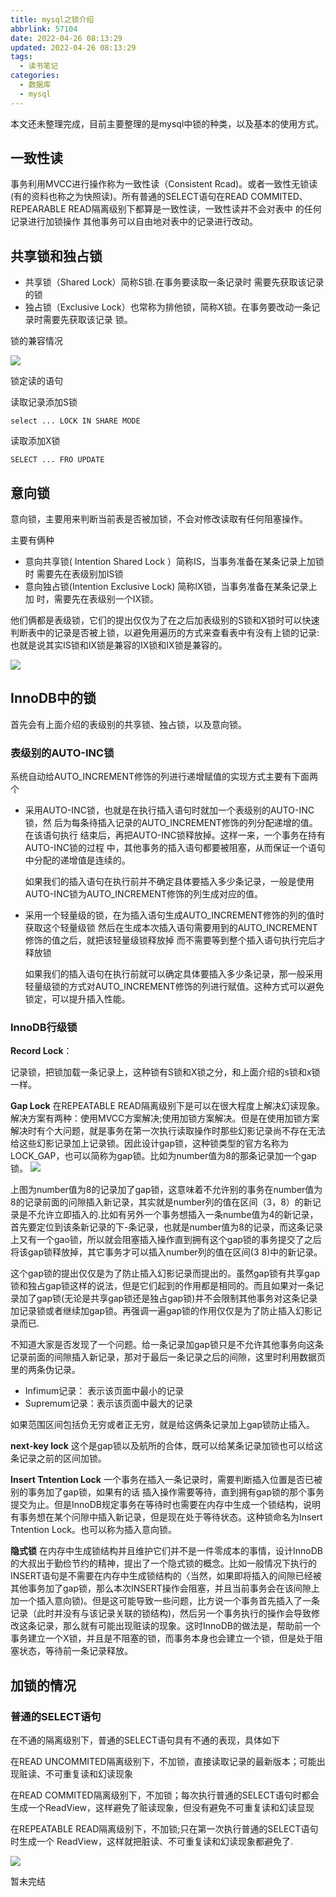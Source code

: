 ```yaml
---
title: mysql之锁介绍
abbrlink: 57104
date: 2022-04-26 08:13:29
updated: 2022-04-26 08:13:29
tags:
  - 读书笔记
categories:
  - 数据库
  - mysql
---
```


本文还未整理完成，目前主要整理的是mysql中锁的种类，以及基本的使用方式。

## 一致性读

事务利用MVCC进行操作称为一致性读（Consistent Rcad)。或者一致性无锁读(有的资料也称之为快照读)。所有普通的SELECT语句在READ COMMITED、
REPEARABLE READ隔离级别下都算是一致性读，一致性读并不会对表中 的任何记录进行加锁操作 其他事务可以自由地对表中的记录进行改动。

## 共享锁和独占锁

* 共享锁（Shared Lock）简称S锁.在事务要读取一条记录时 需要先获取该记录的锁
* 独占锁（Exclusive Lock）也常称为排他锁，简称X锁。在事务要改动一条记录时需要先获取该记录 锁。

锁的兼容情况

![](https://cdn.jsdelivr.net/gh/fengxiu/img/20220426172230.png)

锁定读的语句

读取记录添加S锁

```
select ... LOCK IN SHARE MODE
```

读取添加X锁

```
SELECT ... FRO UPDATE
```

## 意向锁

意向锁，主要用来判断当前表是否被加锁，不会对修改读取有任何阻塞操作。

主要有俩种
* 意向共享锁( Intention Shared Lock ）简称IS，当事务准备在某条记录上加锁时
需要先在表级别加IS锁
* 意向独占锁(Intention Exclusive Lock) 简称IX锁，当事务准备在某条记录上加
时，需要先在表级别一个IX锁。

他们俩都是表级锁，它们的提出仅仅为了在之后加表级别的S锁和X锁时可以快速判断表中的记录是否被上锁，以避免用遍历的方式来查看表中有没有上锁的记录:也就是说其实IS锁和IX锁是兼容的IX锁和IX锁是兼容的。

![](https://cdn.jsdelivr.net/gh/fengxiu/img/20220426172737.png)

## InnoDB中的锁

首先会有上面介绍的表级别的共享锁、独占锁，以及意向锁。

### 表级别的AUTO-INC锁

系统自动给AUTO_INCREMENT修饰的列进行递增赋值的实现方式主要有下面两个

* 采用AUTO-INC锁，也就是在执行插入语句时就加一个表级别的AUTO-INC锁，然
后为每条待插入记录的AUTO_INCREMENT修饰的列分配递增的值。在该语句执行
结束后，再把AUTO-INC锁释放掉。这样一来，一个事务在持有AUTO-INC锁的过程
中，其他事务的插入语句都要被阻塞，从而保证一个语句中分配的递增值是连续的。

	如果我们的插入语句在执行前并不确定县体要插入多少条记录，一般是使用AUTO-INC锁为AUTO_INCREMENT修饰的列生成对应的值。

* 采用一个轻量级的锁，在为插入语句生成AUTO_INCREMENT修饰的列的值时获取这个轻量级锁 然后在生成本次插入语句需要用到的AUTO_INCREMENT修饰的值之后，就把该轻量级锁释放掉 而不需要等到整个插入语句执行完后才释放锁
	
	如果我们的插入语句在执行前就可以确定具体要插入多少条记录，那一般采用轻量级锁的方式对AUTO_INCREMENT修饰的列进行赋值。这种方式可以避免锁定，可以提升插入性能。

### InnoDB行级锁

**Record Lock**：

记录锁，把锁加载一条记录上，这种锁有S锁和X锁之分，和上面介绍的s锁和x锁一样。


**Gap Lock**
在REPEATABLE READ隔离级别下是可以在很大程度上解决幻读现象。解决方案有两种：使用MVCC方案解决;使用加锁方案解决。但是在使用加锁方案解决时有个大问题，就是事务在第一次执行读取操作时那些幻影记录尚不存在无法给这些幻影记录加上记录锁。因此设计gap锁，这种锁类型的官方名称为LOCK_GAP，也可以简称为gap锁。比如为number值为8的那条记录加一个gap锁。
![](https://cdn.jsdelivr.net/gh/fengxiu/img/20220426204555.png)

上图为number值为8的记录加了gap锁，这意味着不允许别的事务在number值为8的记录前面的问隙插入新记录，其实就是number列的值在区间（3，8）的新记录是不允许立即插入的.比如有另外一个事务想插入一条numbe值为4的新记录，首先要定位到该条新记录的下-条记录，也就是number值为8的记录，而这条记录上又有一个gao锁，所以就会阻塞插入操作直到拥有这个gap锁的事务提交了之后将该gap锁释放掉，其它事务才可以插入number列的值在区间(3 8)中的新记录。

这个gap锁的提出仅仅是为了防止插入幻影记录而提出的。虽然gap锁有共享gap锁和独占gap锁这样的说法，但是它们起到的作用都是相同的。而且如果对一条记录加了gap锁(无论是共享gap锁还是独占gap锁)并不会限制其他事务对这条记录加记录锁或者继续加gap锁。再强调一遍gap锁的作用仅仅是为了防止插入幻影记录而已.

不知道大家是否发现了一个问题。给一条记录加gap锁只是不允许其他事务向这条记录前面的间隙插入新记录，那对于最后一条记录之后的间隙，这里时利用数据页里的两条伪记录。
* Infimum记录： 表示该页面中最小的记录
* Supremum记录：表示该页面中最大的记录

如果范围区间包括负无穷或者正无穷，就是给这俩条记录加上gap锁防止插入。

**next-key lock**
这个是gap锁以及航所的合体，既可以给某条记录加锁也可以给这条记录之前的区间加锁。

**Insert Tntention Lock**
一个事务在插入一条记录时，需要判断插入位置是否已被别的事务加了gap锁，如果有的话 插入操作需要等待，直到拥有gap锁的那个事务提交为止。但是InnoDB规定事务在等待时也需要在内存中生成一个锁结构，说明有事务想在某个问隙中插入新记录，但是现在处于等待状态。这种锁命名为Insert Tntention Lock。也可以称为插入意向锁。

**隐式锁**
在内存中生成锁结构并且维护它们并不是一件零成本的事情，设计InnoDB的大叔出于勤俭节约的精神，提出了一个隐式锁的概念。比如一般情况下执行的INSERT语句是不需要在内存中生成锁结构的〈当然，如果即将插入的间隙已经被其他事务加了gap锁，那么本次INSERT操作会阻塞，并且当前事务会在该间隙上加一个插入意向锁)。但是这可能导致一些问题，比方说一个事务首先插入了一条记录（此时并没有与该记录关联的锁结构)，然后另一个事务执行的操作会导致修改这条记录，那么就有可能出现赃读的现象。这时InnoDB的做法是，帮助前一个事务建立一个X锁，并且是不阻塞的锁，而事务本身也会建立一个锁，但是处于阻塞状态，等待前一条记录释放。

## 加锁的情况

### 普通的SELECT语句

在不通的隔离级别下，普通的SELECT语句具有不通的表现，具体如下

在READ UNCOMMITED隔离级别下，不加锁，直接读取记录的最新版本；可能出现赃读、不可重复读和幻读现象

在READ COMMITED隔离级别下，不加锁；每次执行普通的SELECT语句时都会生成一个ReadView，这样避免了赃读现象，但没有避免不可重复读和幻读显现

在REPEATABLE READ隔离级别下，不加锁;只在第一次执行普通的SELECT语句时生成一个 ReadView，这样就把脏读、不可重复读和幻读现象都避免了.

![](https://cdn.jsdelivr.net/gh/fengxiu/img/20220426222232.png)


暂未完结




